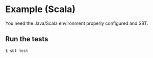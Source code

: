 # Example (Scala)

You need the Java/Scala environment properly configured and SBT.

## Run the tests

    $ sbt test
